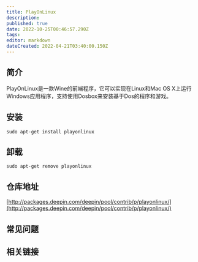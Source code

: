 ```yaml
---
title: PlayOnLinux
description: 
published: true
date: 2022-10-25T00:46:57.290Z
tags: 
editor: markdown
dateCreated: 2022-04-21T03:40:00.150Z
---
```


## 简介

PlayOnLinux是一款Wine的前端程序，它可以实现在Linux和Mac OS X上运行Windows应用程序，支持使用Dosbox来安装基于Dos的程序和游戏。

## 安装

`sudo apt-get install playonlinux`

## 卸载

`sudo apt-get remove playonlinux`

## 仓库地址

[http://packages.deepin.com/deepin/pool/contrib/p/playonlinux/](http://packages.deepin.com/deepin/pool/contrib/p/playonlinux/)

## 常见问题

## 相关链接
